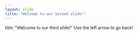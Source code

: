 ```yaml
---
layout: slide
title: "Welcome to our second slide!"
---
```

title: "Welcome to our third slide!"
Use the left arrow to go back!
